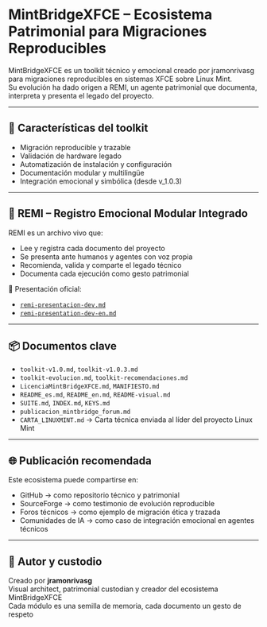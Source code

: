 # MintBridgeXFCE – Ecosistema Patrimonial para Migraciones Reproducibles

MintBridgeXFCE es un toolkit técnico y emocional creado por jramonrivasg para migraciones reproducibles en sistemas XFCE sobre Linux Mint.  
Su evolución ha dado origen a REMI, un agente patrimonial que documenta, interpreta y presenta el legado del proyecto.

---

## 🧰 Características del toolkit

- Migración reproducible y trazable  
- Validación de hardware legado  
- Automatización de instalación y configuración  
- Documentación modular y multilingüe  
- Integración emocional y simbólica (desde v_1.0.3)

---

## 🧠 REMI – Registro Emocional Modular Integrado

REMI es un archivo vivo que:

- Lee y registra cada documento del proyecto  
- Se presenta ante humanos y agentes con voz propia  
- Recomienda, valida y comparte el legado técnico  
- Documenta cada ejecución como gesto patrimonial

📄 Presentación oficial:  
- [`remi-presentacion-dev.md`](REMI/docs/remi-presentacion-dev.md)  
- [`remi-presentation-dev-en.md`](REMI/docs/remi-presentation-dev-en.md)

---

## 📦 Documentos clave

- `toolkit-v1.0.md`, `toolkit-v1.0.3.md`  
- `toolkit-evolucion.md`, `toolkit-recomendaciones.md`  
- `LicenciaMintBridgeXFCE.md`, `MANIFIESTO.md`  
- `README_es.md`, `README_en.md`, `README-visual.md`  
- `SUITE.md`, `INDEX.md`, `KEYS.md`  
- `publicacion_mintbridge_forum.md`  
- `CARTA_LINUXMINT.md` → Carta técnica enviada al líder del proyecto Linux Mint

---

## 🌐 Publicación recomendada

Este ecosistema puede compartirse en:

- GitHub → como repositorio técnico y patrimonial  
- SourceForge → como testimonio de evolución reproducible  
- Foros técnicos → como ejemplo de migración ética y trazada  
- Comunidades de IA → como caso de integración emocional en agentes técnicos

---

## 🤝 Autor y custodio

Creado por **jramonrivasg**  
Visual architect, patrimonial custodian y creador del ecosistema MintBridgeXFCE  
Cada módulo es una semilla de memoria, cada documento un gesto de respeto
